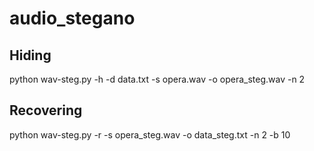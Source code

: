 # audio_stegano

## Hiding
python wav-steg.py -h -d data.txt -s opera.wav -o opera_steg.wav -n 2

## Recovering
python wav-steg.py -r -s opera_steg.wav -o data_steg.txt -n 2 -b 10
